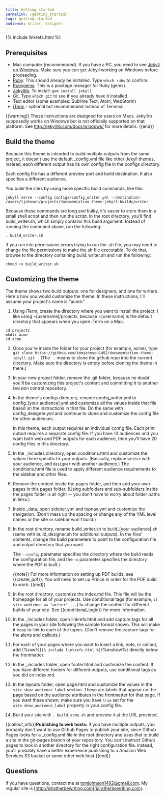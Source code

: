 ```yaml
---
title: Getting started
permalink: /getting_started/
tags: getting-started
audience: writer, designer
---
```

{% include linkrefs.html %}
## Prerequisites

* Mac computer (recommended). If you have a PC, you need to see [Jekyll on Windows](http://jekyllrb.com/docs/windows/). Make sure you can get Jekyll working on Windows before proceeding.
* [Ruby](https://www.ruby-lang.org/en/). This should already be installed. Type `which ruby` to confirm. 
* [Rubygems](https://rubygems.org/pages/download). This is a package manager for Ruby (gems).
* [Jekyllrb](http://jekyllrb.com/). To install: `gem install jekyll`
* [Git](http://git-scm.com/download/mac). Type `which git` to see if you already have it installed.
* Text editor (some examples: Sublime Text, Atom, WebStorm)
* [iTerm](http://iterm.sourceforge.net/) - optional but recommended instead of Terminal. 

{{warning}} These instructions are designed for users on Macs. Jekyllrb supposedly works on Windows but is not officially supported on that platform. See <a href="Jekyll on Windows">http://jekyllrb.com/docs/windows/</a> for more details. {{end}}

## Build the theme

Because this theme is intended to build multiple outputs from the same project, it doesn't use the default _config.yml file like other Jekyll themes. Instead, each different output has its own config file in the configs directory. 

Each config file has a different preview port and build destination. It also specifies a different audience.

You build the sites by using more specific build commands, like this:

```
jekyll serve --config configs/config_writer.yml --destination /users/tjohnson/projects/documentation-theme-jekyll-builds/writer
```
Because these commands are long and bulky, it's easier to store them in a small shell script and then run the script. In the root directory, you'll find build_writer.sh, which simply contains this build argument. Instead of running the command above, run the following:

```
. build_writer.sh
```

If you run into permissions errors trying to run the .sh file, you may need to change the file permissions to make the sh file executable. To do that, browse to the directory containing build_writer.sh and run the following:

```
chmod +x build_writer.sh
```

## Customizing the theme

The theme shows two build outputs: one for designers, and one for writers. Here's how you would customize the theme. In these instructions, I'll assume your project's name is "acme."

1. Using iTerm, create the directory where you want to install the project. I like using ~[username]/projects, because ~[username] is the default directory that appears when you open iTerm on a Mac. 
    
```
cd projects
mkdir acme
cd acme
```
    
2. Once you're inside the folder for your project (for example, acme), type `git clone https://github.com/tomjohnson1492/documentation-theme-jekyll.git .` (The ` .` means to clone the github repo into the current directory. Make sure the directory is empty before cloning the theme in there.)
3. In your new project folder, remove the .git folder, because no doubt you'll be customizing this project's content and committing it to another revision control repository.
4. In the theme's configs directory, rename config_writer.yml to config_[your audience].yml and customize all the values inside that file based on the instructions in that file. Do the same with config_designer.yml and continue to clone and customize the config file for other audiences. 
    
    In this theme, each output requires an individual config file. Each print output requires a separate config file. If you have 10 audiences and you want both web and PDF outputs for each audience, then you'll have 20 config files in this directory.

5. In the _includes directory, open conditions.html and customize the values there specific to your outputs. (Basically, replace `writer` with your audience, and `designer` with another audience.) The conditions.html file is used to apply different audience requirements to the sidebar and other files.
6. Remove the content inside the pages folder, and then add your own pages in this pages folder. (Using subfolders and sub-subfolders inside the pages folder is all right -- you don't have to worry about folder paths in links.)
7. Inside _data, open sidebar.yml and topnav.yml and customize the navigation. (Don't mess up the spacing or change any of the YML level names or the site or sidebar won't build.)
8. In the root directory, rename build_writer.sh to build_[your audience].sh (same with build_designer.sh for additional outputs). In the files' contents, change the build parameters to point to the configuration file and output directory that you want. 

    The `--config` parameter specifies the directory where the build reads the configuration file, and the `-o` parameter specifies the directory where the PDF is built.)
    
    {{note}} For more information on setting up PDF builds, see {{create_pdf}}. You will need to set up Prince in order for the PDF build to work. {{end}}

9. In the root directory, customize the index.md file. This file will be the homepage for all of your projects. Use conditional tags (for example, `if site.audience == "writer" ...`) to change the content for different builds of your site. See {{conditional_logic}} for more information.
10. In the _includes folder, open linkrefs.html and add capture tags for all the pages in your site following the sample format shown. This will make it easy to link to each of the topics. (Don't remove the capture tags for the alerts and callouts.) 
11. For each of your pages where you want to insert a link, note, or callout, add {%raw%}`{% include linkrefs.html %}`{%endraw%}  directly below the frontmatter.
12. In the _includes folder, open footer.html and customize the content. If you have different footers for different outputs, use conditional tags as you did on index.md.
12. In the layouts folder, open page.html and customize the values in the `site.show_audience_label` section. These are labels that appear on the page based on the audience attributes in the frontmatter for that page. If you want these shown, make sure you have `true` set for the `site.show_audience_label` property in your config file.
11. Build your site with `. build_acme.sh` and preview it at the URL provided.


{{callout_info}}<b>Publishing to web hosts:</b> If you have multiple outputs, you probably don't want to use Github Pages to publish your site, since Github Pages looks for a _config.yml file in the root directory and uses that to build a site in the gh-pages branch of your repository. You can't instruct Github pages to look in another directory for the right configuration file. Instead, you'll probably have a better experience publishing to a Amazon Web Services S3 bucket or some other web host.{{end}}

## Questions

If you have questions, contact me at tomjohnson1492@gmail.com. My regular site is [http://idratherbewriting.com](idratherbewriting.com). 




